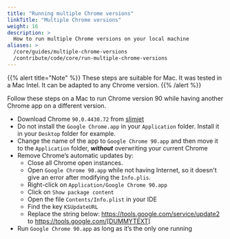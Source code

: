 ```yaml
---
title: "Running multiple Chrome versions"
linkTitle: "Multiple Chrome versions"
weight: 16
description: >
  How to run multiple Chrome versions on your local machine
aliases: >
  /core/guides/multiple-chrome-versions
  /contribute/code/core/run-multiple-chrome-versions
---
```


{{% alert title="Note" %}}
These steps are suitable for Mac. It was tested in a Mac Intel.  It can be adapted to any Chrome version.
{{% /alert %}}

Follow these steps on a Mac to run Chrome version 90 while having another Chrome app on a different version. 
- Download Chrome `90.0.4430.72` from [slimjet](https://www.slimjet.com/chrome/google-chrome-old-version.php?cmtx_sort=)
- Do not install the `Google Chrome.app` in your `Application` folder. Install it in your `Desktop` folder for example.
- Change the name of the app to `Google Chrome 90.app` and then move it to the `Application` folder, ***without*** overwriting your current Chrome
- Remove Chrome’s automatic updates by:
  - Close all Chrome open instances.
  - Open `Google Chrome 90.app` while not having Internet, so it doesn't give an error after modifying the `Info.plis`.
  - Right-click on `Application/Google Chrome 90.app`
  - Click on `Show package content`
  - Open the file `Contents/Info.plist` in your IDE 
  - Find the key `KSUpdateURL`
  - Replace the string below: <string>https://tools.google.com/service/update2</string> to <string>https://tools.google.com/[DUMMYTEXT]</string>
- Run `Google Chrome 90.app` as long as it’s the only one running
